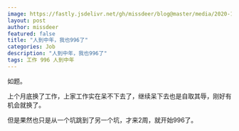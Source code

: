 ```yaml
---
image: https://fastly.jsdelivr.net/gh/missdeer/blog@master/media/2020-12-14/996icu.jpeg
layout: post
author: missdeer
featured: false
title: "人到中年，我也996了"
categories: Job
description: "人到中年，我也996了"
tags: 工作 996 人到中年
---
```

如题。

上个月底换了工作，上家工作实在呆不下去了，继续呆下去也是自取其辱，刚好有机会就换了。

但是果然也只是从一个坑跳到了另一个坑，才来2周，就开始996了。
